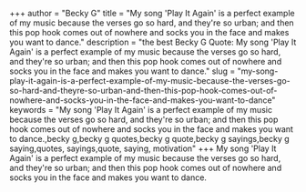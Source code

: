 +++
author = "Becky G"
title = "My song 'Play It Again' is a perfect example of my music because the verses go so hard, and they're so urban; and then this pop hook comes out of nowhere and socks you in the face and makes you want to dance."
description = "the best Becky G Quote: My song 'Play It Again' is a perfect example of my music because the verses go so hard, and they're so urban; and then this pop hook comes out of nowhere and socks you in the face and makes you want to dance."
slug = "my-song-play-it-again-is-a-perfect-example-of-my-music-because-the-verses-go-so-hard-and-theyre-so-urban-and-then-this-pop-hook-comes-out-of-nowhere-and-socks-you-in-the-face-and-makes-you-want-to-dance"
keywords = "My song 'Play It Again' is a perfect example of my music because the verses go so hard, and they're so urban; and then this pop hook comes out of nowhere and socks you in the face and makes you want to dance.,becky g,becky g quotes,becky g quote,becky g sayings,becky g saying,quotes, sayings,quote, saying, motivation"
+++
My song 'Play It Again' is a perfect example of my music because the verses go so hard, and they're so urban; and then this pop hook comes out of nowhere and socks you in the face and makes you want to dance.
